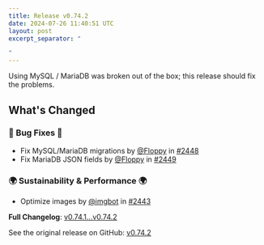 ```yaml
---
title: Release v0.74.2
date: 2024-07-26 11:40:51 UTC
layout: post
excerpt_separator: "

"
---
```

Using MySQL / MariaDB was broken out of the box; this release should fix the problems.

## What's Changed
### 🐛 Bug Fixes 🐛
* Fix MySQL/MariaDB migrations by [@Floppy](https://github.com/Floppy) in [#2448](https://github.com/manyfold3d/manyfold/pull/2448)
* Fix MariaDB JSON fields by [@Floppy](https://github.com/Floppy) in [#2449](https://github.com/manyfold3d/manyfold/pull/2449)
### 🌍 Sustainability & Performance 🌍
* Optimize images by [@imgbot](https://github.com/imgbot) in [#2443](https://github.com/manyfold3d/manyfold/pull/2443)

**Full Changelog**: [v0.74.1...v0.74.2](https://github.com/manyfold3d/manyfold/compare/v0.74.1...v0.74.2)

See the original release on GitHub: [v0.74.2](https://github.com/manyfold3d/manyfold/releases/tag/v0.74.2)
